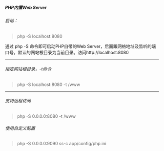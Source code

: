 ##### PHP内置Web Server

###### 启动：
> php -S localhost:8080

通过 php -S 命令即可启动PHP自带的Web Server，后面跟网络地址及监听的端口号，默认的网站根目录为当前目录。访问http://localhost:8080

---

###### 指定网站根目录，-t命令
> php -S localhost:8080 -t /www

---

###### 支持远程访问
>php -S 0.0.0.0:8080 -t /www

###### 使用自定义配置
>php -S 0.0.0.0:9090 ss-c app/config/php.ini